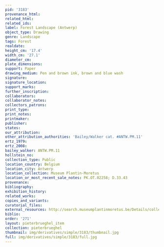 ```yaml
---
pid: '3183'
provenance_html: 
related_html: 
related_ids: 
label: Forest Landscape (Antwerp)
object_type: Drawing
genre: Landscape
tags: Forest
realdate: 
height_cm: '17.4'
width_cm: '27.1'
diameter_cm: 
plate_dimensions: 
support: Paper
drawing_medium: Pen and brown ink, brown and blue wash
signature: 
signature_location: 
support_marks: 
further_inscription: 
collaborators: 
collaborator_notes: 
collectors_patrons: 
print_type: 
print_notes: 
printmaker: 
publisher: 
states: 
our_attribution: 
other_attribution_authorities: 'Bailey/Walker cat. #ANTW.PM.11'
ertz_1979: 
ertz_2008: 
bailey_walker: ANTW.PM.11
hollstein_no: 
collection_type: Public
location_country: Belgium
location_city: Antwerp
location_collection: Museum Plantin-Moretus
location_or_most_recent_sale_notes: PK.OT.02258; D.33.43
provenance: 
bibliography: 
exhibition_history: 
related_works: 
copies_and_variants: 
curatorial_files: 
external_resources: http://search.museumplantinmoretus.be/Details/collect/326018
biblio: 
order: '271'
layout: pieterbrueghel_item
collection: pieterbrueghel
thumbnail: img/derivatives/simple/3183/thumbnail.jpg
full: img/derivatives/simple/3183/full.jpg
---
```

